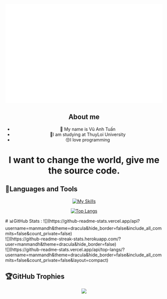 <a href="#" target="_blank">
  <img src="moonn85.svg" width="1200" alt="moonn85" />
</a>

## <div align="center">About me </div>  
  

- <div align="center">🔭 My name is Vũ Anh Tuấn </div>  
   
- <div align="center">🏫I am studying at ThuyLoi University </div>  
  
- <div align="center">😚I love programming </div>  
  
<div align="center">

<h1 align="center">I want to change the world, give me the source code.</h1>

 </div>  

## 📖Languages and Tools

<div align="center">

[![My Skills](https://skillicons.dev/icons?i=html,css,cpp,c,java,python,wordpress,vscode,stackoverflow,ps,github&perline=11)]()

[![Top Langs](https://github-readme-stats.vercel.app/api/top-langs/?username=moonn85&layout=compact)](https://github.com/moonn85/github-readme-stats)

</div>
# 📊GitHub Stats :
![](https://github-readme-stats.vercel.app/api?username=manmandh&theme=dracula&hide_border=false&include_all_commits=false&count_private=false)<br/>
![](https://github-readme-streak-stats.herokuapp.com/?user=manmandh&theme=dracula&hide_border=false)<br/>
![](https://github-readme-stats.vercel.app/api/top-langs/?username=manmandh&theme=dracula&hide_border=false&include_all_commits=false&count_private=false&layout=compact)


</br>
</div>

## 🏆GitHub Trophies
<div align="center">
  
![](https://github-trophies.vercel.app/?username=moonn85&theme=radical&no-frame=false&no-bg=false&margin-w=4)
  </br>
</div>
